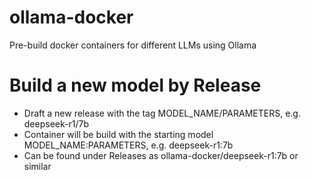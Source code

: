 # ollama-docker
Pre-build docker containers for different LLMs using Ollama

# Build a new model by Release

- Draft a new release with the tag MODEL_NAME/PARAMETERS, e.g. deepseek-r1/7b  
- Container will be build with the starting model MODEL_NAME:PARAMETERS, e.g. deepseek-r1:7b  
- Can be found under Releases as ollama-docker/deepseek-r1:7b or similar 